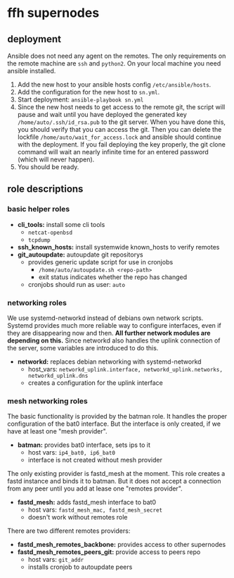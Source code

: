 # ffh supernodes

## deployment

Ansible does not need any agent on the remotes. The only requirements
on the remote machine are ```ssh``` and ```python2```. On your local
machine you need ansible installed.

1. Add the new host to your ansible hosts config ```/etc/ansible/hosts```.
2. Add the configuration for the new host to ```sn.yml```.
3. Start deployment: ```ansible-playbook sn.yml```
4. Since the new host needs to get access to the remote git, the
   script will pause and wait until you have deployed the generated key
   ```/home/auto/.ssh/id_rsa.pub``` to the git server. When you have
   done this, you should verify that you can access the git. Then you can
   delete the lockfile ```/home/auto/wait_for_access.lock``` and ansible
   should continue with the deployment. If you fail deploying the key properly,
   the git clone command will wait an nearly infinite time for an entered
   password (which will never happen).
5. You should be ready.


## role descriptions

### basic helper roles

- **cli\_tools:** install some cli tools
    - ```netcat-openbsd```
    - ```tcpdump```
- **ssh\_known\_hosts:** install systemwide known_hosts to verify remotes
- **git\_autoupdate:** autoupdate git repositorys
    - provides generic update script for use in cronjobs
        - ```/home/auto/autoupdate.sh <repo-path>```
        - exit status indicates whether the repo has changed
    - cronjobs should run as user: ```auto```

### networking roles

We use systemd-networkd instead of debians own network scripts. Systemd provides
much more reliable way to configure interfaces, even if they are disappearing
now and then. **All further network modules are depending on this.** Since
networkd also handles the uplink connection of the server, some variables are
introduced to do this.

- **networkd:** replaces debian networking with systemd-networkd
    - host_vars: ```networkd_uplink.interface, networkd_uplink.networks, networkd_uplink.dns```
    - creates a configuration for the uplink interface

### mesh networking roles

The basic functionality is provided by the batman role. It handles the proper
configuration of the bat0 interface. But the interface is only created, if
we have at least one "mesh provider".

- **batman:** provides bat0 interface, sets ips to it
    - host vars: ```ip4_bat0, ip6_bat0```
    - interface is not created without mesh provider

The only existing provider is fastd_mesh at the moment. This role creates a
fastd instance and binds it to batman. But it does not accept a connection
from any peer until you add at lease one "remotes provider".

- **fastd\_mesh:** adds fastd_mesh interface to bat0
    - host vars: ```fastd_mesh_mac, fastd_mesh_secret```
    - doesn't work without remotes role

There are two different remotes providers:

- **fastd\_mesh\_remotes\_backbone:** provides access to other supernodes
- **fastd\_mesh\_remotes\_peers\_git:** provide access to peers repo
    - host vars: ```git_addr```
    - installs cronjob to autoupdate peers
